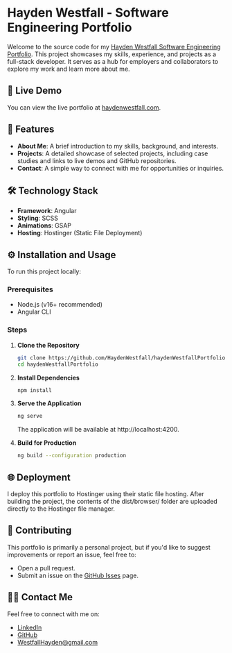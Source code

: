 # Hayden Westfall - Software Engineering Portfolio

Welcome to the source code for my [Hayden Westfall Software Engineering Portfolio](https://www.haydenwestfall.com). This project showcases my skills, experience, and projects as a full-stack developer. It serves as a hub for employers and collaborators to explore my work and learn more about me.

## 🚀 Live Demo

You can view the live portfolio at [haydenwestfall.com](https://www.haydenwestfall.com).

## 📂 Features

- **About Me**: A brief introduction to my skills, background, and interests.
- **Projects**: A detailed showcase of selected projects, including case studies and links to live demos and GitHub repositories.
- **Contact**: A simple way to connect with me for opportunities or inquiries.

## 🛠️ Technology Stack

- **Framework**: Angular
- **Styling**: SCSS
- **Animations**: GSAP
- **Hosting**: Hostinger (Static File Deployment)

## ⚙️ Installation and Usage

To run this project locally:

### Prerequisites

- Node.js (v16+ recommended)
- Angular CLI

### Steps

1. **Clone the Repository**

   ```bash
   git clone https://github.com/HaydenWestfall/haydenWestfallPortfolio.git
   cd haydenWestfallPortfolio
   ```

2. **Install Dependencies**

   ```bash
   npm install
   ```

3. **Serve the Application**

   ```bash
   ng serve
   ```

   The application will be available at http://localhost:4200.

4. **Build for Production**
   ```bash
   ng build --configuration production
   ```

## 🌐 Deployment

I deploy this portfolio to Hostinger using their static file hosting. After building the project, the contents of the dist/browser/ folder are uploaded directly to the Hostinger file manager.

## 🤝 Contributing

This portfolio is primarily a personal project, but if you'd like to suggest improvements or report an issue, feel free to:

- Open a pull request.
- Submit an issue on the [GitHub Isses](https://github.com/HaydenWestfall/haydenWestfallPortfolio/issues) page.

## 🧑‍💻 Contact Me

Feel free to connect with me on:

- [LinkedIn](https://www.linkedin.com/in/haydenwestfall/)
- [GitHub](https://github.com/HaydenWestfall)
- [WestfallHayden@gmail.com](WestfallHayden@gmail.com)

